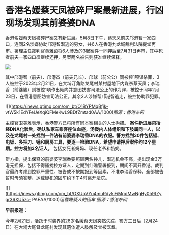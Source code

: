 # 香港名媛蔡天凤被碎尸案最新进展，行凶现场发现其前婆婆DNA

香港名媛蔡天凤被碎尸案又有新进展。5月8日下午，蔡天凤前夫邝港智一家四口，连同2名涉嫌协助邝港智潜逃的男女，共6人在香港九龙城裁判法院提堂再审。署理主任裁判官黄雅茵将6人涉及的3起案件一同押后至7月31日再审，其中死者前夫一家四口须继续还押，另案两名被告则获准继续保释。

![](https://inews.gtimg.com/om_bt/OMERDk5yGqOjkFpzvIv7goawLLcHWLxzuRfnqABilNPU4AA/1000)

其中邝港智（前夫）、邝港杰（前夫兄长）、邝球（前公公）同被控1项谋杀罪，3人被控于2023年2月21日，在大埔汀角路龙尾村某村屋地下内谋杀蔡天凤；李瑞香（前婆婆）则被控1项作出倾向并意图妨害司法公正的作为罪，被控于同年2月23日，在香港意图妨害司法公正。其余2人涉嫌帮邝港智逃走，被控协助罪犯罪。

![](https://inews.gtimg.com/om_bt/O1BYPMqBfjk-
vtW5k1EdYFeUeXqiQFMeKwL9BDfZmtad0AA/1000)_图源：香港东网_

主控官卫美雅表示，香港警方已将所有同本案相关的人士拘捕。
**案件新进展包括经DNA化验后，确认私家车乘客座位血迹，汤煲内人体组织和下肢属同一人，以及在龙尾村一处找到一件沾有前婆婆李瑞香DNA的衣服。警方找到30件包括锯、电锯、多把刀、锤和厨房工具，要逐一检验DNA，希望申请押后案件约12个星期。控方将加3名证人，**
包括女死者妈妈、现任老爷和奶奶。

辩方指，提出保释的前婆婆李瑞香要照顾两名孙儿，潜逃机会不高，提出现金3万港元担保，包括不得骚扰控方证人，定期到红磡警署报到，期间不离开香港。裁判官最终考虑到控罪严重性、被告或不按期报到等因素，不准李瑞香保释。全部被告暂时毋须答辩，运载疑犯的囚车约下午4时离开法院。

![](https://inews.gtimg.com/om_bt/OXUoVYu4muRdy5iFiMqdMwNgHy0h9tZygr36XU5zc-
PAEAA/1000)_运载嫌疑人的囚车 图源：香港东网_

**早前报道：**

今年2月21日，活跃于时装界的28岁名媛蔡天凤突然失踪，警方三日后（2月24日）在大埔大尾督龙尾村发现其遗体遭人肢解及曾被烹煮。


